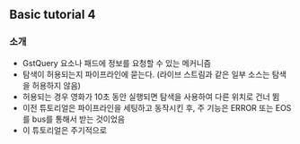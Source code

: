 ##  Basic tutorial 4



### 소개

- GstQuery 요소나 패드에 정보를 요청할 수 있는 메커니즘
- 탐색이 허용되는지 파이프라인에 묻는다. (라이브 스트림과 같은 일부 소스는 탐색을 허용하지 않음)
- 허용되는 경우 영화가 10초 동안 실행되면 탐색을 사용하여 다른 위치로 건너 뜀
- 이전 튜토리얼은 파이프라인을 세팅하고 동작시킨 후, 주 기능은 ERROR 또는 EOS를 bus를 통해서 받는 것이었음
- 이 튜토리얼은 주기적으로 

